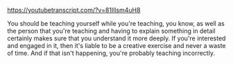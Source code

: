 https://youtubetranscript.com/?v=81Illsm4uH8

 You should be teaching yourself while you're teaching, you know, as well as the person that you're teaching and having to explain something in detail certainly makes sure that you understand it more deeply. If you're interested and engaged in it, then it's liable to be a creative exercise and never a waste of time. And if that isn't happening, you're probably teaching incorrectly.